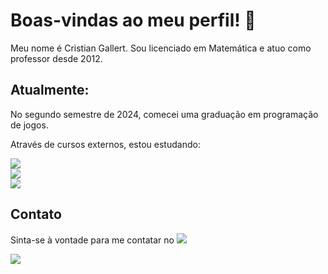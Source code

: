 # Boas-vindas ao meu perfil! 💙

Meu nome é Cristian Gallert. Sou licenciado em Matemática e atuo como professor desde 2012.

## Atualmente:
No segundo semestre de 2024, comecei uma graduação em programação de jogos.

 Através de cursos externos, estou estudando:
 
 ![](https://img.shields.io/badge/JavaScript-323330?style=for-the-badge&logo=javascript&logoColor=F7DF1E)   
 ![](https://img.shields.io/badge/C%23-239120?style=for-the-badge&logo=csharp&logoColor=white)  
 ![](https://img.shields.io/badge/Unity-100000?style=for-the-badge&logo=unity&logoColor=white)  

 

## Contato
Sinta-se à vontade para me contatar no [![](https://img.shields.io/badge/Instagram-E4405F?style=for-the-badge&logo=instagram&logoColor=white)](https://www.instagram.com/cristiangallert)


![](https://media.tenor.com/trwMzHIDQlQAAAAi/hack-hacking.gif)
